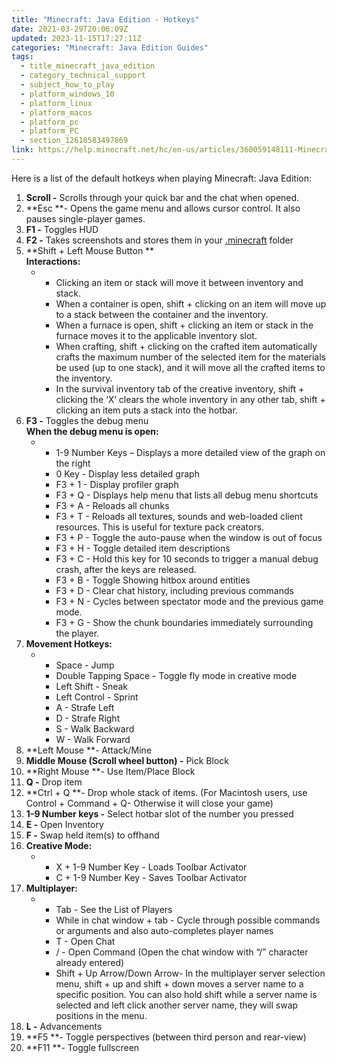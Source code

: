 ```yaml
---
title: "Minecraft: Java Edition - Hotkeys"
date: 2021-03-29T20:06:09Z
updated: 2023-11-15T17:27:11Z
categories: "Minecraft: Java Edition Guides"
tags:
  - title_minecraft_java_edition
  - category_technical_support
  - subject_how_to_play
  - platform_windows_10
  - platform_linux
  - platform_macos
  - platform_pc
  - platform_PC
  - section_12618583497869
link: https://help.minecraft.net/hc/en-us/articles/360059148111-Minecraft-Java-Edition-Hotkeys
---
```


Here is a list of the default hotkeys when playing Minecraft: Java Edition:

1.  **Scroll -** Scrolls through your quick bar and the chat when opened. 
2.  **Esc **- Opens the game menu and allows cursor control. It also pauses single-player games. 
3.  **F1 -** Toggles HUD 
4.  **F2 -** Takes screenshots and stores them in your [.minecraft](../Minecraft-Java-Edition-Technical/Managing-Data-and-Game-Storage-in-Minecraft-Java-Edition.md) folder 
5.  **Shift + Left Mouse Button **   
    **Interactions:** 
    - - Clicking an item or stack will move it between inventory and stack. 
      - When a container is open, shift + clicking on an item will move up to a stack between the container and the inventory. 
      - When a furnace is open, shift + clicking an item or stack in the furnace moves it to the applicable inventory slot. 
      - When crafting, shift + clicking on the crafted item automatically crafts the maximum number of the selected item for the materials be used (up to one stack), and it will move all the crafted items to the inventory. 
      - In the survival inventory tab of the creative inventory, shift + clicking the ‘X’ clears the whole inventory in any other tab, shift + clicking an item puts a stack into the hotbar. 
6.  **F3 -** Toggles the debug menu   
    **When the debug menu is open:** 
    - - 1-9 Number Keys – Displays a more detailed view of the graph on the right 
      - 0 Key - Display less detailed graph 
      - F3 + 1 - Display profiler graph 
      - F3 + Q - Displays help menu that lists all debug menu shortcuts 
      - F3 + A - Reloads all chunks 
      - F3 + T - Reloads all textures, sounds and web-loaded client resources. This is useful for texture pack creators. 
      - F3 + P - Toggle the auto-pause when the window is out of focus 
      - F3 + H - Toggle detailed item descriptions 
      - F3 + C - Hold this key for 10 seconds to trigger a manual debug crash, after the keys are released. 
      - F3 + B - Toggle Showing hitbox around entities 
      - F3 + D - Clear chat history, including previous commands 
      - F3 + N - Cycles between spectator mode and the previous game mode.
      - F3 + G - Show the chunk boundaries immediately surrounding the player. 
7.  **Movement Hotkeys:** 
    - - Space - Jump 
      - Double Tapping Space - Toggle fly mode in creative mode 
      - Left Shift - Sneak 
      - Left Control - Sprint 
      - A - Strafe Left 
      - D - Strafe Right 
      - S - Walk Backward 
      - W - Walk Forward 
8.  **Left Mouse **- Attack/Mine 
9.  **Middle Mouse (Scroll wheel button) -** Pick Block 
10. **Right Mouse **- Use Item/Place Block 
11. **Q -** Drop item 
12. **Ctrl + Q **- Drop whole stack of items. (For Macintosh users, use Control + Command + Q- Otherwise it will close your game) 
13. **1-9 Number keys -** Select hotbar slot of the number you pressed 
14. **E -** Open Inventory 
15. **F -** Swap held item(s) to offhand 
16. **Creative Mode:** 
    - - X + 1-9 Number Key - Loads Toolbar Activator 
      - C + 1-9 Number Key - Saves Toolbar Activator  
17. **Multiplayer:** 
    - - Tab - See the List of Players 
      - While in chat window + tab - Cycle through possible commands or arguments and also auto-completes player names 
      - T - Open Chat 
      - / - Open Command (Open the chat window with “/” character already entered) 
      - Shift + Up Arrow/Down Arrow- In the multiplayer server selection menu, shift + up and shift + down moves a server name to a specific position. You can also hold shift while a server name is selected and left click another server name, they will swap positions in the menu. 
18. **L -** Advancements 
19. **F5 **- Toggle perspectives (between third person and rear-view) 
20. **F11 **- Toggle fullscreen
